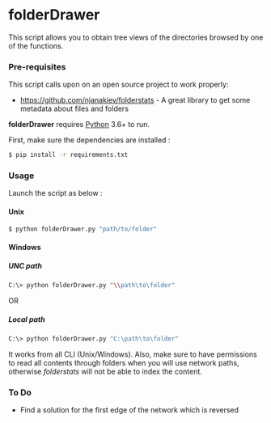 # folderDrawer

This script allows you to obtain tree views of the directories browsed by one of the functions.


### Pre-requisites

This script calls upon on an open source project to work properly:

* https://github.com/njanakiev/folderstats - A great library to get some metadata about files and folders

__folderDrawer__ requires [Python](https://www.python.org/downloads/) 3.6+ to run.

First, make sure the dependencies are installed :
```sh
$ pip install -r requirements.txt
```

### Usage

Launch the script as below :
#### Unix
```sh
$ python folderDrawer.py "path/to/folder"
```
#### Windows
##### UNC path
```sh
C:\> python folderDrawer.py "\\path\to\folder"
```
OR
##### Local path
```sh
C:\> python folderDrawer.py "C:\path\to\folder"
```

It works from all CLI (Unix/Windows). Also, make sure to have permissions to read all contents through folders when you will use network paths, otherwise _folderstats_ will not be able to index the content.

### To Do

 - Find a solution for the first edge of the network which is reversed
